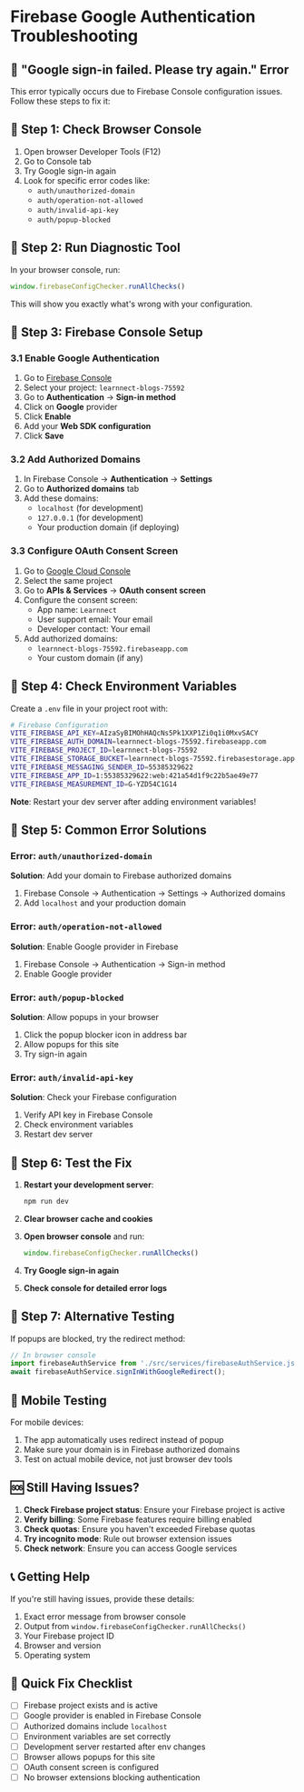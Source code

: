 # Firebase Google Authentication Troubleshooting

## 🚨 "Google sign-in failed. Please try again." Error

This error typically occurs due to Firebase Console configuration issues. Follow these steps to fix it:

## 🔧 Step 1: Check Browser Console

1. Open browser Developer Tools (F12)
2. Go to Console tab
3. Try Google sign-in again
4. Look for specific error codes like:
   - `auth/unauthorized-domain`
   - `auth/operation-not-allowed`
   - `auth/invalid-api-key`
   - `auth/popup-blocked`

## 🔧 Step 2: Run Diagnostic Tool

In your browser console, run:
```javascript
window.firebaseConfigChecker.runAllChecks()
```

This will show you exactly what's wrong with your configuration.

## 🔧 Step 3: Firebase Console Setup

### 3.1 Enable Google Authentication
1. Go to [Firebase Console](https://console.firebase.google.com/)
2. Select your project: `learnnect-blogs-75592`
3. Go to **Authentication** → **Sign-in method**
4. Click on **Google** provider
5. Click **Enable**
6. Add your **Web SDK configuration**
7. Click **Save**

### 3.2 Add Authorized Domains
1. In Firebase Console → **Authentication** → **Settings**
2. Go to **Authorized domains** tab
3. Add these domains:
   - `localhost` (for development)
   - `127.0.0.1` (for development)
   - Your production domain (if deploying)

### 3.3 Configure OAuth Consent Screen
1. Go to [Google Cloud Console](https://console.cloud.google.com/)
2. Select the same project
3. Go to **APIs & Services** → **OAuth consent screen**
4. Configure the consent screen:
   - App name: `Learnnect`
   - User support email: Your email
   - Developer contact: Your email
5. Add authorized domains:
   - `learnnect-blogs-75592.firebaseapp.com`
   - Your custom domain (if any)

## 🔧 Step 4: Check Environment Variables

Create a `.env` file in your project root with:

```bash
# Firebase Configuration
VITE_FIREBASE_API_KEY=AIzaSyBIMOhHAQcNs5Pk1XXP1Zi0q1i0MxvSACY
VITE_FIREBASE_AUTH_DOMAIN=learnnect-blogs-75592.firebaseapp.com
VITE_FIREBASE_PROJECT_ID=learnnect-blogs-75592
VITE_FIREBASE_STORAGE_BUCKET=learnnect-blogs-75592.firebasestorage.app
VITE_FIREBASE_MESSAGING_SENDER_ID=55385329622
VITE_FIREBASE_APP_ID=1:55385329622:web:421a54d1f9c22b5ae49e77
VITE_FIREBASE_MEASUREMENT_ID=G-YZD54C1G14
```

**Note**: Restart your dev server after adding environment variables!

## 🔧 Step 5: Common Error Solutions

### Error: `auth/unauthorized-domain`
**Solution**: Add your domain to Firebase authorized domains
1. Firebase Console → Authentication → Settings → Authorized domains
2. Add `localhost` and your production domain

### Error: `auth/operation-not-allowed`
**Solution**: Enable Google provider in Firebase
1. Firebase Console → Authentication → Sign-in method
2. Enable Google provider

### Error: `auth/popup-blocked`
**Solution**: Allow popups in your browser
1. Click the popup blocker icon in address bar
2. Allow popups for this site
3. Try sign-in again

### Error: `auth/invalid-api-key`
**Solution**: Check your Firebase configuration
1. Verify API key in Firebase Console
2. Check environment variables
3. Restart dev server

## 🔧 Step 6: Test the Fix

1. **Restart your development server**:
   ```bash
   npm run dev
   ```

2. **Clear browser cache and cookies**

3. **Open browser console** and run:
   ```javascript
   window.firebaseConfigChecker.runAllChecks()
   ```

4. **Try Google sign-in again**

5. **Check console for detailed error logs**

## 🔧 Step 7: Alternative Testing

If popups are blocked, try the redirect method:

```javascript
// In browser console
import firebaseAuthService from './src/services/firebaseAuthService.js';
await firebaseAuthService.signInWithGoogleRedirect();
```

## 📱 Mobile Testing

For mobile devices:
1. The app automatically uses redirect instead of popup
2. Make sure your domain is in Firebase authorized domains
3. Test on actual mobile device, not just browser dev tools

## 🆘 Still Having Issues?

1. **Check Firebase project status**: Ensure your Firebase project is active
2. **Verify billing**: Some Firebase features require billing enabled
3. **Check quotas**: Ensure you haven't exceeded Firebase quotas
4. **Try incognito mode**: Rule out browser extension issues
5. **Check network**: Ensure you can access Google services

## 📞 Getting Help

If you're still having issues, provide these details:
1. Exact error message from browser console
2. Output from `window.firebaseConfigChecker.runAllChecks()`
3. Your Firebase project ID
4. Browser and version
5. Operating system

## 🎯 Quick Fix Checklist

- [ ] Firebase project exists and is active
- [ ] Google provider is enabled in Firebase Console
- [ ] Authorized domains include `localhost`
- [ ] Environment variables are set correctly
- [ ] Development server restarted after env changes
- [ ] Browser allows popups for this site
- [ ] OAuth consent screen is configured
- [ ] No browser extensions blocking authentication
